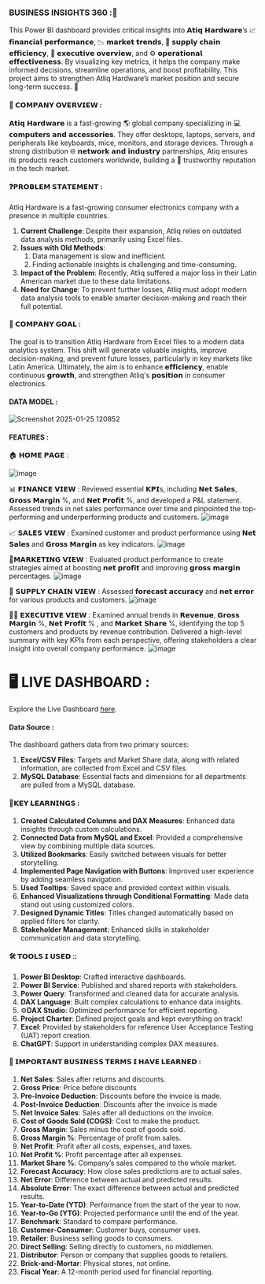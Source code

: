  ### BUSINESS INSIGHTS 360 :🚀

This Power BI dashboard provides critical insights into 𝗔𝘁𝗶𝗾 𝗛𝗮𝗿𝗱𝘄𝗮𝗿𝗲’s 📈 𝗳𝗶𝗻𝗮𝗻𝗰𝗶𝗮𝗹 𝗽𝗲𝗿𝗳𝗼𝗿𝗺𝗮𝗻𝗰𝗲, 📉 𝗺𝗮𝗿𝗸𝗲𝘁 𝘁𝗿𝗲𝗻𝗱𝘀, 🔗 𝘀𝘂𝗽𝗽𝗹𝘆 𝗰𝗵𝗮𝗶𝗻 𝗲𝗳𝗳𝗶𝗰𝗶𝗲𝗻𝗰𝘆, 👥 𝗲𝘅𝗲𝗰𝘂𝘁𝗶𝘃𝗲 𝗼𝘃𝗲𝗿𝘃𝗶𝗲𝘄, and ⚙️ 𝗼𝗽𝗲𝗿𝗮𝘁𝗶𝗼𝗻𝗮𝗹 𝗲𝗳𝗳𝗲𝗰𝘁𝗶𝘃𝗲𝗻𝗲𝘀𝘀. By visualizing key metrics, it helps the company make informed decisions, streamline operations, and boost profitability. This project aims to strengthen Atliq Hardware’s market position and secure long-term success. 🌟

#### 🏢 𝗖𝗢𝗠𝗣𝗔𝗡𝗬 𝗢𝗩𝗘𝗥𝗩𝗜𝗘𝗪 :

𝗔𝘁𝗶𝗾 𝗛𝗮𝗿𝗱𝘄𝗮𝗿𝗲 is a fast-growing 🌎 global company specializing in 💻 𝗰𝗼𝗺𝗽𝘂𝘁𝗲𝗿𝘀 𝗮𝗻𝗱 𝗮𝗰𝗰𝗲𝘀𝘀𝗼𝗿𝗶𝗲𝘀. They offer desktops, laptops, servers, and peripherals like keyboards, mice, monitors, and storage devices. Through a strong distribution 🌐 𝗻𝗲𝘁𝘄𝗼𝗿𝗸 𝗮𝗻𝗱 𝗶𝗻𝗱𝘂𝘀𝘁𝗿𝘆 partnerships, Atiq ensures its products reach customers worldwide, building a 🤝 trustworthy reputation in the tech market.

#### ❓𝗣𝗥𝗢𝗕𝗟𝗘𝗠 𝗦𝗧𝗔𝗧𝗘𝗠𝗘𝗡𝗧 :

  Atliq Hardware is a fast-growing consumer electronics company with a presence in multiple countries.
                                               
1. **Current Challenge**: Despite their expansion, Atliq relies on outdated data analysis methods, primarily using Excel files.
2. **Issues with Old Methods**:  
   1) Data management is slow and inefficient.  
   2) Finding actionable insights is challenging and time-consuming.
3. **Impact of the Problem**: Recently, Atliq suffered a major loss in their Latin American market due to these data limitations.
4. **Need for Change**: To prevent further losses, Atliq must adopt modern data analysis tools to enable smarter decision-making and reach their full potential.

#### 🎯 𝗖𝗢𝗠𝗣𝗔𝗡𝗬 𝗚𝗢𝗔𝗟 :

The goal is to transition Atliq Hardware from Excel files to a modern data analytics system. This shift will generate valuable insights, improve decision-making, and prevent future losses, particularly in key markets like Latin America. Ultimately, the aim is to enhance  𝗲𝗳𝗳𝗶𝗰𝗶𝗲𝗻𝗰𝘆, enable continuous  𝗴𝗿𝗼𝘄𝘁𝗵, and strengthen Atliq's 𝗽𝗼𝘀𝗶𝘁𝗶𝗼𝗻 in consumer electronics.

#### DATA MODEL :

![Screenshot 2025-01-25 120852](https://github.com/user-attachments/assets/d6e956c0-a754-4327-b7bf-5b5c92815c1b)


#### FEATURES :

🏠 𝗛𝗢𝗠𝗘 𝗣𝗔𝗚𝗘 :

![image](https://github.com/user-attachments/assets/4dbda75f-d86f-4102-afeb-0be821e8a8d0)


 📊 𝗙𝗜𝗡𝗔𝗡𝗖𝗘 𝗩𝗜𝗘𝗪 :
Reviewed essential 𝗞𝗣𝗜s, including 𝗡𝗲𝘁 𝗦𝗮𝗹𝗲𝘀, 𝗚𝗿𝗼𝘀𝘀 𝗠𝗮𝗿𝗴𝗶𝗻 %, and 𝗡𝗲𝘁 𝗣𝗿𝗼𝗳𝗶𝘁 %, and developed a P&L statement. Assessed trends in net sales performance over time and pinpointed the top-performing and underperforming products and customers.
![image](https://github.com/user-attachments/assets/eb04b4be-e848-4817-9d7c-9ec232702f82)


📈 𝗦𝗔𝗟𝗘𝗦 𝗩𝗜𝗘𝗪 :
Examined customer and product performance using 𝗡𝗲𝘁 𝗦𝗮𝗹𝗲𝘀 and 𝗚𝗿𝗼𝘀𝘀 𝗠𝗮𝗿𝗴𝗶𝗻 as key indicators.
![image](https://github.com/user-attachments/assets/14ffd3fe-ea83-41eb-91b1-4ec29775aab7)


💸𝗠𝗔𝗥𝗞𝗘𝗧𝗜𝗡𝗚 𝗩𝗜𝗘𝗪 :
Evaluated product performance to create strategies aimed at boosting  𝗻𝗲𝘁 𝗽𝗿𝗼𝗳𝗶𝘁 and improving  𝗴𝗿𝗼𝘀𝘀 𝗺𝗮𝗿𝗴𝗶𝗻 percentages.
![image](https://github.com/user-attachments/assets/a94070c5-b400-42b5-99c0-f7a4257fab51)


🚚 𝗦𝗨𝗣𝗣𝗟𝗬 𝗖𝗛𝗔𝗜𝗡 𝗩𝗜𝗘𝗪 :
Assessed  𝗳𝗼𝗿𝗲𝗰𝗮𝘀𝘁 𝗮𝗰𝗰𝘂𝗿𝗮𝗰𝘆 and 𝗻𝗲𝘁 𝗲𝗿𝗿𝗼𝗿 for various products and customers.
![image](https://github.com/user-attachments/assets/2b435e8c-7757-4252-b0fb-2d581449f30f)


👩‍💻 𝗘𝗫𝗘𝗖𝗨𝗧𝗜𝗩𝗘 𝗩𝗜𝗘𝗪 :
Examined annual trends in 𝗥𝗲𝘃𝗲𝗻𝘂𝗲, 𝗚𝗿𝗼𝘀𝘀 𝗠𝗮𝗿𝗴𝗶𝗻 %, 𝗡𝗲𝘁 𝗣𝗿𝗼𝗳𝗶𝘁 % , and 𝗠𝗮𝗿𝗸𝗲𝘁 𝗦𝗵𝗮𝗿𝗲 %, identifying the top 5 customers and products by revenue contribution. Delivered a high-level summary with key KPIs from each perspective, offering stakeholders a clear insight into overall company performance.
![image](https://github.com/user-attachments/assets/f6cc5db2-7459-417f-aeba-8a008115fb4b)


# 🖥️ LIVE DASHBOARD :

Explore the Live Dashboard [here](https://tinyurl.com/yjvmr24d).

#### Data Source :

The dashboard gathers data from two primary sources:

1. **Excel/CSV Files**: Targets and Market Share data, along with related information, are collected from Excel and CSV files.
2. **MySQL Database**: Essential facts and dimensions for all departments are pulled from a MySQL database.

#### 📍𝗞𝗘𝗬 𝗟𝗘𝗔𝗥𝗡𝗜𝗡𝗚𝗦 :

1) **Created Calculated Columns and DAX Measures**: Enhanced data insights through custom calculations.  
2) **Connected Data from MySQL and Excel**: Provided a comprehensive view by combining multiple data sources.  
3) **Utilized Bookmarks**: Easily switched between visuals for better storytelling.  
4) **Implemented Page Navigation with Buttons**: Improved user experience by adding seamless navigation.  
5) **Used Tooltips**: Saved space and provided context within visuals.  
6) **Enhanced Visualizations through Conditional Formatting**: Made data stand out using customized colors.  
7) **Designed Dynamic Titles**: Titles changed automatically based on applied filters for clarity.
8) **Stakeholder Management**: Enhanced skills in stakeholder communication and data storytelling.  

#### 🛠️ 𝗧𝗢𝗢𝗟𝗦 𝗜 𝗨𝗦𝗘𝗗 ::

1) **Power BI Desktop**: Crafted interactive dashboards.  
2) **Power BI Service**: Published and shared reports with stakeholders.  
3) **Power Query**: Transformed and cleaned data for accurate analysis.  
4) **DAX Language**: Built complex calculations to enhance data insights.  
5) ⚙**DAX Studio**: Optimized performance for efficient reporting.  
6) **Project Charter**: Defined project goals and kept everything on track!  
7) **Excel**: Provided by stakeholders for reference User Acceptance Testing (UAT) report creation.  
8) **ChatGPT**: Support in understanding complex DAX measures.

#### 📝 **𝗜𝗠𝗣𝗢𝗥𝗧𝗔𝗡𝗧 𝗕𝗨𝗦𝗜𝗡𝗘𝗦𝗦 𝗧𝗘𝗥𝗠𝗦 𝗜 𝗛𝗔𝗩𝗘 𝗟𝗘𝗔𝗥𝗡𝗘𝗗 :**

1.  **Net Sales**:  Sales after returns and discounts.
2.  **Gross Price**:  Price before discounts
3.  **Pre-Invoice Deduction**:  Discounts before the invoice is made.
5.  **Post-Invoice Deduction**:  Discounts after the invoice is made
6.  **Net Invoice Sales**:  Sales after all deductions on the invoice.
7.  **Cost of Goods Sold (COGS)**:  Cost to make the product.
8.  **Gross Margin**:  Sales minus the cost of goods sold.
9.  **Gross Margin %**:  Percentage of profit from sales.
10. **Net Profit**:  Profit after all costs, expenses, and taxes.
11. **Net Profit %**:  Profit percentage after all expenses.
12. **Market Share %**:  Company’s sales compared to the whole market.
13. **Forecast Accuracy**:  How close sales predictions are to actual sales.
14. **Net Error**:  Difference between actual and predicted results.
15. **Absolute Error**:  The exact difference between actual and predicted results.
16. **Year-to-Date (YTD)**:  Performance from the start of the year to now.
17. **Year-to-Go (YTG)**:  Projected performance until the end of the year.
18. **Benchmark**:  Standard to compare performance.
19. **Customer-Consumer**:  Customer buys, consumer uses.
20. **Retailer**:  Business selling goods to consumers.
21. **Direct Selling**:  Selling directly to customers, no middlemen.
22. **Distributor**:  Person or company that supplies goods to retailers.
23. **Brick-and-Mortar**:  Physical stores, not online.
24. **Fiscal Year**:  A 12-month period used for financial reporting.
